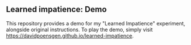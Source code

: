 ## Learned impatience: Demo

This repository provides a demo for my "Learned Impatience" experiment, alongside original instructions.
To play the demo, simply visit https://davidpoensgen.github.io/learned-impatience.